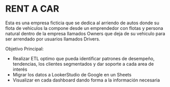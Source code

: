 # RENT A CAR
Esta es una empresa ficticia que se dedica al arriendo de autos donde su flota de vehiculos la compone desde un emprendedor con flotas y persona natural dentro de la empresa llamados Owners que deja de su vehiculo para ser arrendado por usuarios llamados Drivers.

Objetivo Principal:
- Realizar ETL optimo que pueda identificar patrones de desempeño, tendencias, los clientes segmentados y dar soporte a cada area de interés
- Migrar los datos a LookerStudio de Google en un Sheets
- Visualizar en cada dashboard dando forma a la información necesaria



